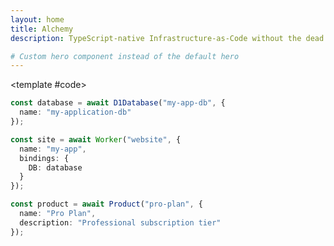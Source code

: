 ```yaml
---
layout: home
title: Alchemy
description: TypeScript-native Infrastructure-as-Code without the dead weight. Create, Update, Delete resources with pure async TypeScript.

# Custom hero component instead of the default hero
---
```


<CodeSnippetHero 
  name="Alchemy" 
  text="Create, Update, Delete" 
  tagline="Infrastructure-as-Code without the dead weight. Written in pure TypeScript, optimized for Gen-AI."
  :actions="[
    { theme: 'brand', text: 'Get Started', link: '/docs/getting-started' },
    { theme: 'alt', text: 'Star on GitHub ⭐️', link: 'https://github.com/sam-goodwin/alchemy' }
  ]">
<template #code>

```typescript
const database = await D1Database("my-app-db", {
  name: "my-application-db"
});

const site = await Worker("website", {
  name: "my-app",
  bindings: {
    DB: database
  }
});

const product = await Product("pro-plan", {
  name: "Pro Plan",
  description: "Professional subscription tier"
});
```

</template>
</CodeSnippetHero>
